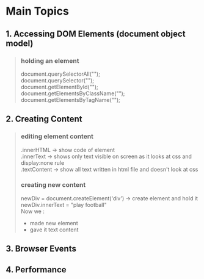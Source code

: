 # Main Topics

## 1. Accessing DOM Elements (document object model)

> ### holding an element
>
> document.querySelectorAll("");\
> document.querySelector("");\
> document.getElementById("");\
> document.getElementsByClassName("");\
> document.getElementsByTagName("");

## 2. Creating Content

> ### editing element content
>
> .innerHTML -> show code of element\
> .innerText -> shows only text visible on screen as it looks at css and display:none rule\
> .textContent -> show all text written in html file and doesn't look at css
>
> ### creating new content
>
> newDiv = document.createElement('div') -> create element and hold it\
> newDiv.innerText = "play football"\
> Now we :
>
> - made new element
> - gave it text content

## 3. Browser Events

## 4. Performance
